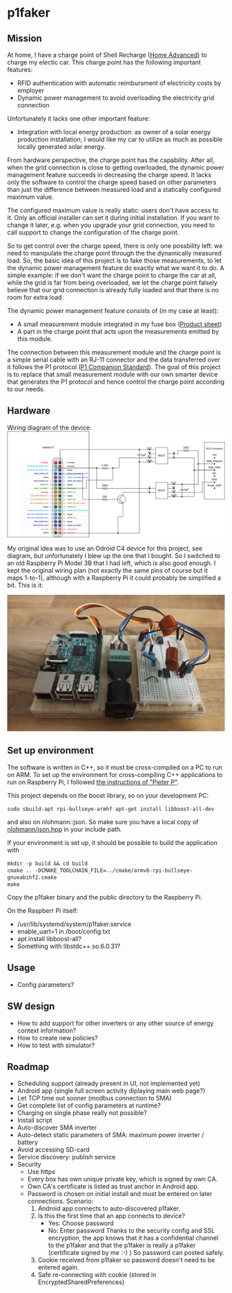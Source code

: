 # p1faker

## Mission

At home, I have a charge point of Shell Recharge ([Home Advanced](https://shellrecharge.com/en-gb/home-charge-points/advanced)) to charge my electic car. This charge point has the following important features:
- RFID authentication with automatic reimbursment of electricity costs by employer
- Dynamic power management to avoid overloading the electricity grid connection

Unfortunately it lacks one other important feature:
- Integration with local energy production: as owner of a solar energy production installation, I would like my car to utilize as much as possible locally generated solar energy.

From hardware perspective, the charge point has the capability. After all, when the grid connection is close to getting overloaded, the dynamic power management feature succeeds in decreasing the charge speed. It lacks only the software to control the charge speed based on other parameters than just the difference between measured load and a statically configured maximum value.

The configured maximum value is really static: users don't have access to it. Only an official installer can set it during initial installation. If you want to change it later, e.g. when you upgrade your grid connection, you need to call support to change the configuration of the charge point.

So to get control over the charge speed, there is only one possbility left: we need to manipulate the charge point through the the dynamically measured load. So, the basic idea of this project is to fake those measurements, to let the dynamic power management feature do exactly what we want it to do. A simple example: if we don't want the charge point to charge the car at all, while the grid is far from being overloaded, we let the charge point falsely believe that our grid connection is already fully loaded and that there is no room for extra load.

The dynamic power management feature consists of (in my case at least):
- A small measurement module integrated in my fuse box ([Product sheet](https://xemex.eu/wp-content/uploads/2021/07/Product-Sheet-CSP1-1.0.pdf))
- A part in the charge point that acts upon the measurements emitted by this module.

The connection between this measurement module and the charge point is a simple serial cable with an RJ-11 connector and the data transferred over it follows the P1 protocol ([P1 Companion Standard](https://www.netbeheernederland.nl/_upload/Files/Slimme_meter_15_a727fce1f1.pdf)). The goal of this project is to replace that small measurement module with our own smarter device that generates the P1 protocol and hence control the charge point according to our needs.  

## Hardware

Wiring diagram of the device:
![Wiring](p1faker.drawio.png)

My original idea was to use an Odroid C4 device for this project, see diagram, but unfortunately I blew up the one that I bought. So I switched to an old Raspberry Pi Model 3B that I had left, which is also good enough. I kept the original wiring plan (not exactly the same pins of course but it maps 1-to-1), although with a Raspberry Pi it could probably be simplified a bit.
This is it:

![Device](pi.png)

## Set up environment

The software is written in C++, so it must be cross-compiled on a PC to run on ARM. To set up the environment for cross-compiling C++ applications to run on Raspberry Pi, I followed [the instructions of "Pieter P"](https://tttapa.github.io/Pages/Raspberry-Pi/C++-Development-RPiOS/).

This project depends on the boost library, so on your development PC:
```
sudo sbuild-apt rpi-bullseye-armhf apt-get install libboost-all-dev
```
and also on nlohmann::json. So make sure you have a local copy of [nlohmann/json.hpp](https://raw.githubusercontent.com/nlohmann/json/develop/single_include/nlohmann/json.hpp) in your include path.

If your environment is set up, it should be possible to build the application with
```
mkdir -p build && cd build
cmake .. -DCMAKE_TOOLCHAIN_FILE=../cmake/armv6-rpi-bullseye-gnueabihf2.cmake
make
```

Copy the p1faker binary and the public directory to the Raspberry Pi.

On the Raspberr Pi itself:
- /usr/lib/systemd/system/p1faker.service
- enable_uart=1 in /boot/config.txt
- apt install libboost-all?
- Something with libstdc++.so.6.0.31?

## Usage

- Config parameters?

## SW design

- How to add support for other inverters or any other source of energy context information?
- How to create new policies?
- How to test with simulator?

## Roadmap

- Scheduling support (already present in UI, not implemented yet)
- Android app (single full screen activity diplaying main web page?)
- Let TCP time out sooner (modbus connection to SMA)
- Get complete list of config parameters at runtime?
- Charging on single phase really not possible?
- Install script
- Auto-discover SMA inverter
- Auto-detect static parameters of SMA: maximum power inverter / battery
- Avoid accessing SD-card
- Service discovery: publish service
- Security
  - Use https
  - Every box has own unique private key, which is signed by own CA.
  - Own CA's certificate is listed as trust anchor in Android app.
  - Password is chosen on initial install and must be entered on later connections. Scenario:
    1. Android app connects to auto-discovered p1faker. 
    2. Is this the first time that an app connects to device?
       - Yes: Choose password
       - No: Enter password
       Thanks to the security config and SSL encryption, the app knows that it has a confidential channel to the p1faker and that the p1faker is really a p1faker (certificate signed by me :-) )
       So password can posted safely.
    3. Cookie received from p1faker so password doesn't need to be entered again.
    4. Safe re-connecting with cookie (stored in EncryptedSharedPreferences)
    
